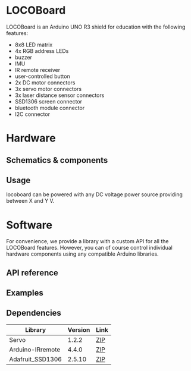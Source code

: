 # LOCOBoard

LOCOBoard is an Arduino UNO R3 shield for education with the following features:

- 8x8 LED matrix
- 4x RGB address LEDs
- buzzer
- IMU
- IR remote receiver
- user-controlled button
- 2x DC motor connectors
- 3x servo motor connectors
- 3x laser distance sensor connectors
- SSD1306 screen connector
- bluetooth module connector
- I2C connector

# Hardware

## Schematics & components

## Usage

locoboard can be powered with any DC voltage power source providing between X and Y V.

# Software

For convenience, we provide a library with a custom API for all the LOCOBoard features. However, you can of course control individual hardware components using any compatible Arduino libraries.

## API reference

## Examples

## Dependencies

| Library | Version | Link |
| --- | --- | --- |
| Servo | 1.2.2 | [ZIP](https://github.com/arduino-libraries/Servo/archive/refs/tags/1.2.2.zip) |
| Arduino-IRremote | 4.4.0 | [ZIP](https://github.com/Arduino-IRremote/Arduino-IRremote/archive/refs/tags/v4.4.0.zip) |
| Adafruit_SSD1306 | 2.5.10 | [ZIP](https://github.com/adafruit/Adafruit_SSD1306/archive/refs/tags/2.5.10.zip) |